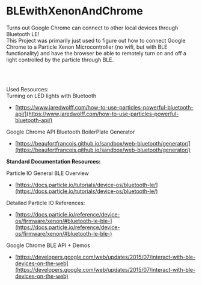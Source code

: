 # BLEwithXenonAndChrome

Turns out Google Chrome can connect to other local devices through Bluetooth LE!
<br>
This Project was primarily just used to figure out how to connect Google Chrome to a Particle Xenon Microcontroller (no wifi, but with BLE functionality) and have the browser be able to remotely turn on and off a light controlled by the particle through BLE. 

<br>
<br>

Used Resources: <br>
Turning on LED lights with Bluetooth 

- [https://www.jaredwolff.com/how-to-use-particles-powerful-bluetooth-api/](https://www.jaredwolff.com/how-to-use-particles-powerful-bluetooth-api/)

Google Chrome API Bluetooth BoilerPlate Generator 

- [https://beaufortfrancois.github.io/sandbox/web-bluetooth/generator/](https://beaufortfrancois.github.io/sandbox/web-bluetooth/generator/)


**Standard Documentation Resources:**

Particle IO General BLE Overview

- [https://docs.particle.io/tutorials/device-os/bluetooth-le/](https://docs.particle.io/tutorials/device-os/bluetooth-le/)

Detailed Particle IO References: 

- [https://docs.particle.io/reference/device-os/firmware/xenon/#bluetooth-le-ble-](https://docs.particle.io/reference/device-os/firmware/xenon/#bluetooth-le-ble-)

Google Chrome BLE API + Demos

- [https://developers.google.com/web/updates/2015/07/interact-with-ble-devices-on-the-web](https://developers.google.com/web/updates/2015/07/interact-with-ble-devices-on-the-web)
